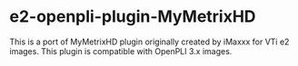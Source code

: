 e2-openpli-plugin-MyMetrixHD
============================

This is a port of MyMetrixHD plugin originally created by iMaxxx for VTi e2 images. This plugin is compatible with OpenPLI 3.x images.